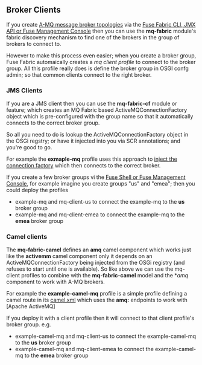 ## Broker Clients

If you create [A-MQ message broker topologies](http://www.jboss.org/products/amq) via the [Fuse Fabric CLI, JMX API or Fuse Management Console](brokerTopology.md) then you can use the **mq-fabric** module's fabric discovery mechanism to find one of the brokers in the group of brokers to connect to.

However to make this process even easier; when you create a broker group, Fuse Fabric automaically creates a _mq client profile_ to connect to the broker group. All this profile really does is define the broker group in OSGI confg admin; so that common clients connect to the right broker.

### JMS Clients

If you are a JMS client then you can use the **mq-fabric-cf** module or feature; which creates an MQ Fabric based ActiveMQConnectionFactory object which is pre-configured with the group name so that it automatically connects to the correct broker group.

So all you need to do is lookup the ActiveMQConnectionFactory object in the OSGi regstry; or have it injected into you via SCR annotations; and you're good to go.

For example the **exmaple-mq** profile uses this approach to [inject the connection factory](https://github.com/jboss-fuse/fuse/blob/master/fabric/fabric-examples/fabric-activemq-demo/src/main/java/org/fusesource/fabric/demo/activemq/ActiveMQConsumerFactory.java#L39) which then connects to the correct broker.

If you create a few broker groups vi the [Fuse Shell or Fuse Management Console](brokerTopology.md), for example imagine you create groups "us" and "emea"; then you could deploy the profiles

* example-mq and mq-client-us to connect the example-mq to the **us** broker group
* example-mq and mq-client-emea to connect the example-mq to the **emea** broker group

### Camel clients

The **mq-fabric-camel** defines an **amq** camel component which works just like the **activemm** camel component only it depends on an ActiveMQConnectionFactory being injected from the OSGi registry (and refuses to start until one is available). So like above we can use the mq-client profiles to combine with the **mq-fabric-camel** model and the **amq* component to work with A-MQ brokers.

For example the **example-camel-mq** profile is a simple profile defining a camel route in its [camel.xml](https://github.com/jboss-fuse/fuse/blob/master/fabric/fuse-fabric/src/main/resources/distro/fabric/import/fabric/configs/versions/1.0/profiles/example-camel-mq/camel.xml) which uses the **amq:** endpoints to work with [Apache ActiveMQ]

If you deploy it with a client profile then it will connect to that client profile's broker group. e.g.

* example-camel-mq and mq-client-us to connect the example-camel-mq to the **us** broker group
* example-camel-mq and mq-client-emea to connect the example-camel-mq to the **emea** broker group
